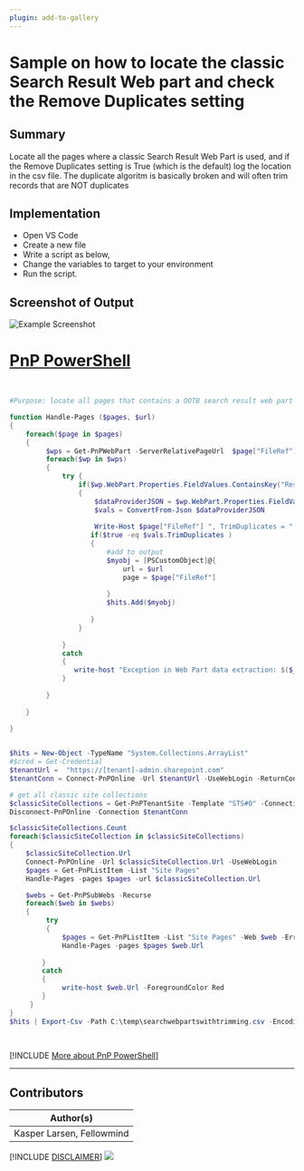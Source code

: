 ```yaml
---
plugin: add-to-gallery
---
```


# Sample on how to locate the classic Search Result Web part and check the Remove Duplicates setting

## Summary

Locate all the pages where a classic Search Result Web Part is used, and if the Remove Duplicates setting is True (which is the default) log the location in the csv file. The duplicate algoritm is basically broken and will often trim records that are NOT duplicates

## Implementation

- Open VS Code
- Create a new file
- Write a script as below,
- Change the variables to target to your environment
- Run the script.
 
## Screenshot of Output 

![Example Screenshot](assets/preview.png)

# [PnP PowerShell](#tab/pnpps)
```powershell


#Purpose: locate all pages that contains a OOTB search result web part ( for checking number of returned items + duplicat check)

function Handle-Pages ($pages, $url) 
{
    foreach($page in $pages)
    {
         $wps = Get-PnPWebPart -ServerRelativePageUrl  $page["FileRef"]
         foreach($wp in $wps)
         {
             try {
                 if($wp.WebPart.Properties.FieldValues.ContainsKey("ResultsPerPage"))
                 {
                     $dataProviderJSON = $wp.WebPart.Properties.FieldValues["DataProviderJSON"]
                     $vals = ConvertFrom-Json $dataProviderJSON
 
                     Write-Host $page["FileRef"] ", TrimDuplicates = " $vals.TrimDuplicates ", ResultsPerPage" $wp.WebPart.Properties.FieldValues["ResultsPerPage"]    
                    if($true -eq $vals.TrimDuplicates )
                    {
                        #add to output
                        $myobj = [PSCustomObject]@{
                            url = $url
                            page = $page["FileRef"]
                            
                        }
                        $hits.Add($myobj)
            
                    }
                 }
                 
             }
             catch 
             {
                write-host "Exception in Web Part data extraction: $($_.Exception)"    
             }
             
         }
                 
    }    
    
}


$hits = New-Object -TypeName "System.Collections.ArrayList"
#$cred = Get-Credential
$tenantUrl =  "https://[tenant]-admin.sharepoint.com"  
$tenantConn = Connect-PnPOnline -Url $tenantUrl -UseWebLogin -ReturnConnection

# get all classic site collections
$classicSiteCollections = Get-PnPTenantSite -Template "STS#0" -Connection $tenantConn
Disconnect-PnPOnline -Connection $tenantConn

$classicSiteCollections.Count
foreach($classicSiteCollection in $classicSiteCollections)
{
    $classicSiteCollection.Url
    Connect-PnPOnline -Url $classicSiteCollection.Url -UseWebLogin
    $pages = Get-PnPListItem -List "Site Pages" 
    Handle-Pages -pages $pages -url $classicSiteCollection.Url

    $webs = Get-PnPSubWebs -Recurse 
    foreach($web in $webs)
    {
         try
         {    
             $pages = Get-PnPListItem -List "Site Pages" -Web $web -ErrorAction Stop
             Handle-Pages -pages $pages $web.Url
             
        }
        catch
        {
             write-host $web.Url -ForegroundColor Red
        }
     }
}
$hits | Export-Csv -Path C:\temp\searchwebpartswithtrimming.csv -Encoding UTF8 -Delimiter "|" -Force -NoTypeInformation
   
   

```
[!INCLUDE [More about PnP PowerShell](../../docfx/includes/MORE-PNPPS.md)]
***

## Contributors

| Author(s) |
|-----------|
| Kasper Larsen, Fellowmind|

[!INCLUDE [DISCLAIMER](../../docfx/includes/DISCLAIMER.md)]
<img src="https://pnptelemetry.azurewebsites.net/script-samples/scripts/spo-updateSearchResultWebParts" aria-hidden="true" />
